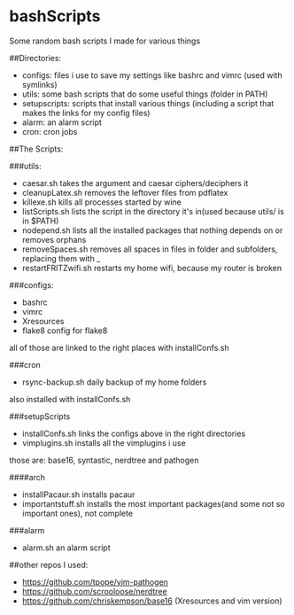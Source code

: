 # bashScripts

Some random bash scripts I made for various things

##Directories:

* configs: files i use to save my settings like bashrc and vimrc
	(used with symlinks)
* utils: some bash scripts that do some useful things
	(folder in PATH)
* setupscripts: scripts that install various things
	(including a script that makes the links for my config files)
* alarm: an alarm script
* cron: cron jobs

##The Scripts:

###utils:

* caesar.sh takes the argument and caesar ciphers/deciphers it
* cleanupLatex.sh removes the leftover files from pdflatex
* killexe.sh kills all processes started by wine
* listScripts.sh lists the script in the directory it's in(used because utils/ is in $PATH)
* nodepend.sh lists all the installed packages that nothing depends on or removes orphans
* removeSpaces.sh removes all spaces in files in folder and subfolders, replacing them with _
* restartFRITZwifi.sh restarts my home wifi, because my router is broken

###configs:

* bashrc
* vimrc
* Xresources
* flake8 config for flake8

all of those are linked to the right places with installConfs.sh

###cron 

* rsync-backup.sh daily backup of my home folders

also installed with installConfs.sh

###setupScripts

* installConfs.sh links the configs above in the right directories
* vimplugins.sh installs all the vimplugins i use

those are: base16, syntastic, nerdtree and pathogen

####arch

* installPacaur.sh installs pacaur
* importantstuff.sh installs the most important packages(and some not so important ones), not complete

###alarm
* alarm.sh an alarm script

##other repos I used:

* https://github.com/tpope/vim-pathogen
* https://github.com/scrooloose/nerdtree
* https://github.com/chriskempson/base16 (Xresources and vim version)
